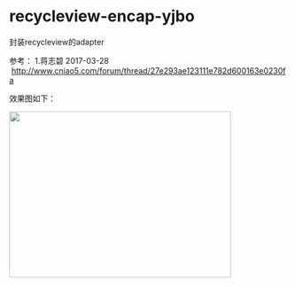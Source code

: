 # recycleview-encap-yjbo
封装recycleview的adapter

参考： 1.蒋志碧  2017-03-28  http://www.cniao5.com/forum/thread/27e293ae123111e782d600163e0230fa

效果图如下：
<p><img src="http://img.blog.csdn.net/20150227092839014" width="400" height="300"></p>
<!-- <p><img src="http://img.blog.csdn.net/20150227092839014" width="400" height="300"></p> -->
